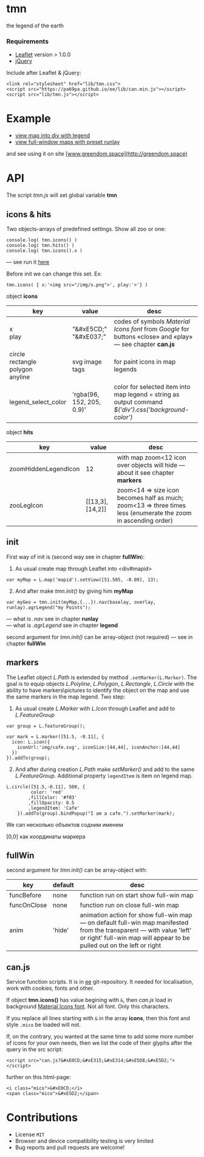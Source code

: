 # tmn
the legend of the earth

### Requirements
* [Leaflet](http://leafletjs.com) version > 1.0.0
* [jQuery](http://jquery.com)

Include after Leaflet & jQuery:
```
<link rel="stylesheet" href="lib/tmn.css">
<script src="https://pa69pa.github.io/ee/lib/can.min.js"></script>
<script src="lib/tmn.js"></script>
```

# Example
* [view map into div with legend](https://pa69pa.github.io/tmn/legend.html)
* [view full-window maps with preset runlay](https://pa69pa.github.io/tmn/fullWin.html)

and see using it on site [www.greendom.space](http://greendom.space)

# API
The script *tmn.js* will set global variable **tmn**

## icons & hits
Two objects-arrays of predefined settings. Show all zoo or one:
```
console.log( tmn.icons() )
console.log( tmn.hits() )
console.log( tmn.icons().x )
```
— see run it [here](https://pa69pa.github.io/tmn)

Before init we can change this set. Ex:
```
tmn.icons( { x:'<img src="/img/x.png">', play:'>'} )
```
object **icons**

|key|value|desc|
|--|------|----|
|x<br>play|"&amp;#xE5CD;"<br>"&amp;#xE037;"|codes of symbols *Material Icons font* from *Google* for buttons «close» and «play» — see chapter **can.js**|
|circle<br>rectangle<br>polygon<br>anyline|svg image tags|for paint icons in map legends|
|legend_select_color|'rgba(96, 152, 205, 0.9)'|color for selected item into map legend = string as output command *$('div').css('background-color')*|

object **hits**

|key|value|desc|
|--|------|----|
|zoomHiddenLegendIcon|12|with map zoom<12 icon over objects will hide — about it see chapter **markers**|
|zooLegIcon|[[13,3],[14,2]]|zoom<14 => size icon becomes half as much; zoom<13 => three times less (enumerate the zoom in ascending order)|

## init

First way of init is (second way see in chapter **fullWin**):

1. As usual create map through Leaflet into &lt;div#mapid>
```
var myMap = L.map('mapid').setView([51.505, -0.09], 13);
```
2. And after make *tmn.init()* by giving him **myMap**
```
var myGeo = tmn.init(myMap,{...}).nav(baselay, overlay, runlay).agrLegend("my Points");
```
 — what is *.nav* see in chapter **runlay**<br>
 — what is *.agrLegend* see in chapter **legend**

second argument for *tmn.init()* can be array-object (not required) — see in chapter **fullWin**

## markers

The Leaflet object *L.Path* is extended by method `.setMarker(L.Marker)`. The goal is to equip objects *L.Polyline*, *L.Polygon*, *L.Rectangle*, *L.Circle* with the ability to have markers\pictures to identify the object on the map and use the same markers in the map legend. Two step:

1. As usual create *L.Marker* with *L.Icon* through Leaflet and add to *L.FeatureGroup*
```
var group = L.featureGroup();

var mark = L.marker([51.5, -0.11], {
  icon: L.icon({
    iconUrl:'img/cafe.svg', iconSize:[44,44], iconAnchor:[44,44]
  })
}).addTo(group);
```

2. And after during creation *L.Path* make *setMarker()* and add to the same *L.FeatureGroup*. Additional property `legendItem` is item on legend map.
```
L.circle([51.5,-0.11], 500, {
		 color: 'red'
		,fillColor: '#f03'
		,fillOpacity: 0.5
		,legendItem: 'Cafe'
	}).addTo(group).bindPopup("I am a cafe.").setMarker(mark);
```
We can несколько объектов содним именем

[0,0] как координаты маркера


## fullWin

second argument for *tmn.init()* can be array-object with:

|key|default|desc|
|---|-------|----|
|funcBefore|none|function run on start show full-win map|
|funcOnClose|none|function run on close full-win map|
|anim|'hide'|animation action for show full-win map — on default full-win map manifested from the transparent — with value 'left' or right' full-win map will appear to be pulled out on the left or right|


## can.js
Service function scripts. It is in [ee](https://github.com/pa69pa/ee) git-repository. It needed for localisation, work with cookies, fonts and other.

If object **tmn.icons()** has value begining with `&`, then *can.js* load in background [Material Icons font](https://material.io/icons/). Not all font. Only this characters.

If you replace all lines starting with `&` in the array **icons**, then this font and style `.mico` be loaded will not.

If, on the contrary, you wanted at the same time to add some more number of icons for your own needs, then we list the code of their glyphs after the query in the src script:
```
<script src="can.js?&#xE0CD;&#xE315;&#xE314;&#xE5D8;&#xE5D2;"></script>
```
further on this html-page:
```
<i class="mico">&#xE0CD;</i>
<span class="mico">&#xE5D2;</span>
```

# Contributions
* License `MIT`
* Browser and device compatibility testing is very limited
* Bug reports and pull requests are welcome!
